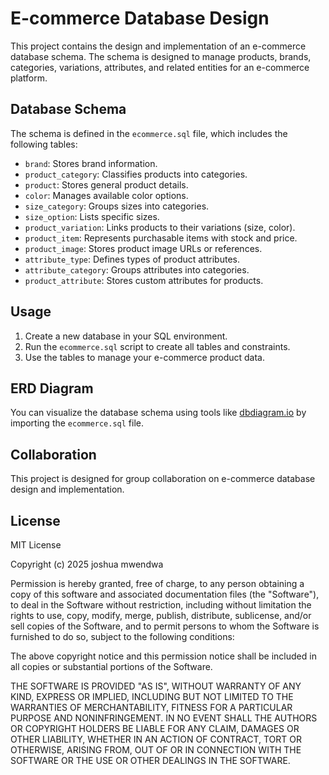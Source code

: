 # E-commerce Database Design

This project contains the design and implementation of an e-commerce database schema. The schema is designed to manage products, brands, categories, variations, attributes, and related entities for an e-commerce platform.

## Database Schema

The schema is defined in the `ecommerce.sql` file, which includes the following tables:

- `brand`: Stores brand information.
- `product_category`: Classifies products into categories.
- `product`: Stores general product details.
- `color`: Manages available color options.
- `size_category`: Groups sizes into categories.
- `size_option`: Lists specific sizes.
- `product_variation`: Links products to their variations (size, color).
- `product_item`: Represents purchasable items with stock and price.
- `product_image`: Stores product image URLs or references.
- `attribute_type`: Defines types of product attributes.
- `attribute_category`: Groups attributes into categories.
- `product_attribute`: Stores custom attributes for products.

## Usage

1. Create a new database in your SQL environment.
2. Run the `ecommerce.sql` script to create all tables and constraints.
3. Use the tables to manage your e-commerce product data.

## ERD Diagram

You can visualize the database schema using tools like [dbdiagram.io](https://dbdiagram.io) by importing the `ecommerce.sql` file.

## Collaboration

This project is designed for group collaboration on e-commerce database design and implementation.

## License

MIT License

Copyright (c) 2025 joshua mwendwa

Permission is hereby granted, free of charge, to any person obtaining a copy
of this software and associated documentation files (the "Software"), to deal
in the Software without restriction, including without limitation the rights
to use, copy, modify, merge, publish, distribute, sublicense, and/or sell
copies of the Software, and to permit persons to whom the Software is
furnished to do so, subject to the following conditions:

The above copyright notice and this permission notice shall be included in all
copies or substantial portions of the Software.

THE SOFTWARE IS PROVIDED "AS IS", WITHOUT WARRANTY OF ANY KIND, EXPRESS OR
IMPLIED, INCLUDING BUT NOT LIMITED TO THE WARRANTIES OF MERCHANTABILITY,
FITNESS FOR A PARTICULAR PURPOSE AND NONINFRINGEMENT. IN NO EVENT SHALL THE
AUTHORS OR COPYRIGHT HOLDERS BE LIABLE FOR ANY CLAIM, DAMAGES OR OTHER
LIABILITY, WHETHER IN AN ACTION OF CONTRACT, TORT OR OTHERWISE, ARISING FROM,
OUT OF OR IN CONNECTION WITH THE SOFTWARE OR THE USE OR OTHER DEALINGS IN THE
SOFTWARE.
